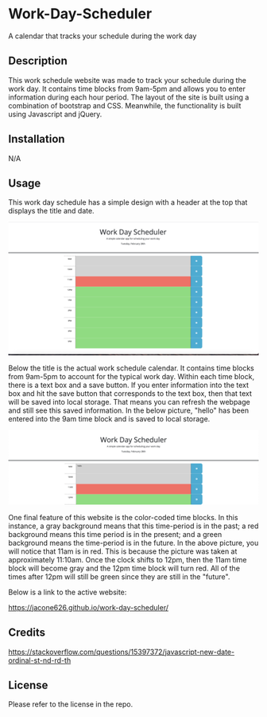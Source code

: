 # Work-Day-Scheduler
A calendar that tracks your schedule during the work day

## Description
This work schedule website was made to track your schedule during the work day. It contains time blocks from 9am-5pm and allows you to enter information during each hour period. The layout of the site is built using a combination of bootstrap and CSS. Meanwhile, the functionality is built using Javascript and jQuery.

## Installation
N/A

## Usage
This work day schedule has a simple design with a header at the top that displays the title and date. 

![picture of full website. There is a title at the top with the date and time blocks from 9am-5pm with text boxes that allow you to enter information. ](assets/images/Work-day-scheduler.png)

Below the title is the actual work schedule calendar. It contains time blocks from 9am-5pm to account for the typical work day. Within each time block, there is a text box and a save button. If you enter information into the text box and hit the save button that corresponds to the text box, then that text will be saved into local storage. That means you can refresh the webpage and still see this saved information. In the below picture, "hello" has been entered into the 9am time block and is saved to local storage.

![picture of the title and time blocks down to 12pm. "hello" is entered into the 9am time block.](assets/images/work-day-saved.png)

One final feature of this website is the color-coded time blocks. In this instance, a gray background means that this time-period is in the past; a red background means this time period is in the present; and a green background means the time-period is in the future. In the above picture, you will notice that 11am is in red. This is because the picture was taken at approximately 11:10am. Once the clock shifts to 12pm, then the 11am time block will become gray and the 12pm time block will turn red. All of the times after 12pm will still be green since they are still in the "future". 

Below is a link to the active website:

https://jacone626.github.io/work-day-scheduler/

## Credits
https://stackoverflow.com/questions/15397372/javascript-new-date-ordinal-st-nd-rd-th


## License
Please refer to the license in the repo.